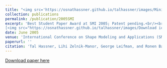 ```yaml
---
title: "<img src='https://osnathassner.github.io/talhassner/images/Minimal Cut Model Composition - Icon.jpg' height='60' width='60'> Minimal-Cut Model Composition"
collection: publications
permalink: /publication/2005SMI
excerpt: 'Best Student Paper Award at SMI 2005; Patent pending.<br/><br/>
[<img src="https://osnathassner.github.io/talhassner/images/Download icon.jpg" height="50" width="50"> Download paper](https://osnathassner.github.io/talhassner/files/SMI05_MinCutModelComposition.pdf) '
date: June 2005
venue: 'International Conference on Shape Modeling and Applications (SMI), Boston'
paperurl: ''
citation: 'Tal Hassner, Lihi Zelnik-Manor, George Leifman, and Ronen Basri. (2005). &quot;Minimal-Cut Model Composition.&quot; <i>International Conference on Shape Modeling and Applications (SMI), Boston</i>.'
---
```


[Download paper here](https://osnathassner.github.io/talhassner/files/SMI05_MinCutModelComposition.pdf)

